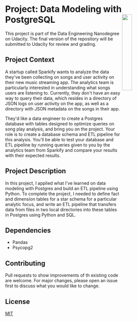 # Project: Data Modeling with PostgreSQL<img align="right" width="25%" height="25%" src="https://fedingo.com/wp-content/uploads/2021/09/Python-PostgreSQL.jpg">


This project is part of the Data Engineering Nanodegree on Udacity. The final version of the repository will be submitted to Udacity for review and grading.  

## Project Context

A startup called Sparkify wants to analyze the data they've been collecting on songs and user activity on their new music streaming app. The analytics team is particularly interested in understanding what songs users are listening to. Currently, they don't have an easy way to query their data, which resides in a directory of JSON logs on user activity on the app, as well as a directory with JSON metadata on the songs in their app.

They'd like a data engineer to create a Postgres database with tables designed to optimize queries on song play analysis, and bring you on the project. Your role is to create a database schema and ETL pipeline for this analysis. You'll be able to test your database and ETL pipeline by running queries given to you by the analytics team from Sparkify and compare your results with their expected results.

## Project Description

In this project, I applied what I've learned on data modeling with Postgres and build an ETL pipeline using Python. To complete the project, I needed to define fact and dimension tables for a star schema for a particular analytic focus, and write an ETL pipeline that transfers data from files in two local directories into these tables in Postgres using Python and SQL.  

## Dependencies
- Pandas
- Psycopg2

## Contributing
Pull requests to show improvements of th existing code are welcome. For major changes, please open an issue first to discuss what you would like to change.

## License
[MIT](https://choosealicense.com/licenses/mit/)
